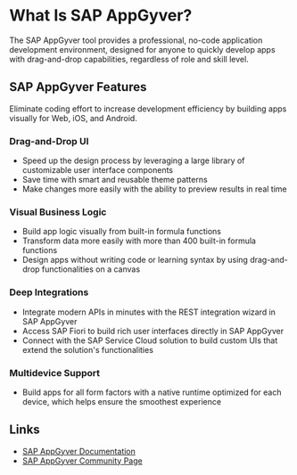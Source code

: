 # What Is SAP AppGyver?

The SAP AppGyver tool provides a professional, no-code application development environment, designed for anyone to quickly develop apps with drag-and-drop capabilities, regardless of role and skill level.

## SAP AppGyver Features

Eliminate coding effort to increase development efficiency by building apps visually for Web, iOS, and Android.

### Drag-and-Drop UI

* Speed up the design process by leveraging a large library of customizable user interface components
* Save time with smart and reusable theme patterns
* Make changes more easily with the ability to preview results in real time

### Visual Business Logic

* Build app logic visually from built-in formula functions ​
* Transform data more easily with more than 400 built-in formula functions
* Design apps without writing code or learning syntax by using drag-and-drop functionalities on a canvas

### Deep Integrations

* Integrate modern APIs in minutes with the REST integration wizard​ in SAP AppGyver
* Access SAP Fiori to build rich user interfaces directly in SAP AppGyver
* Connect with the SAP Service Cloud solution to build custom UIs that extend the solution's functionalities

### Multidevice Support

* Build apps for all form factors with a native runtime optimized for each device, which helps ensure the smoothest experience

## Links

* [SAP AppGyver Documentation](https://help.sap.com/docs/APPGYVER?locale=en-US)
* [SAP AppGyver Community Page](https://community.sap.com/topics/appgyver)